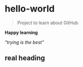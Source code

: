# hello-world
> Project to learn about GitHub

**Happy learning** 

_"trying is the best"_

## real heading
